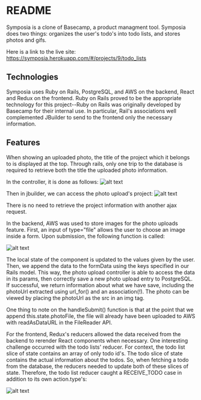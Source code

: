 # README

Symposia is a clone of Basecamp, a product managment tool. Symposia does two things: organizes the user's todo's into todo lists, and stores photos and gifs. 

Here is a link to the live site: https://symposia.herokuapp.com/#/projects/9/todo_lists

## Technologies

Symposia uses Ruby on Rails, PostgreSQL, and AWS on the backend, React and Redux on the frontend. Ruby on Rails proved to be the appropriate technology for this project--Ruby on Rails was originally developed by Basecamp for their internal use. In particular, Rail's associations well complemented JBuilder to send to the frontend only the necessary information. 

## Features
When showing an uploaded photo, the title of the project which it belongs to is displayed at the top. Through rails, only one trip to the database is required to retrieve both the title the uploaded photo information. 

In the controller, it is done as follows: 
![alt text](https://user-images.githubusercontent.com/42103059/66662796-7a31d580-ec17-11e9-9dfb-5e2b00722662.png)


Then in jbuilder, we can access the photo upload's project:
![alt text](https://user-images.githubusercontent.com/42103059/66662780-7605b800-ec17-11e9-8489-8e7ce0080052.png)

There is no need to retrieve the project information with another ajax request.


In the backend, AWS was used to store images for the photo uploads feature. First, an input of type="file" allows the user to choose an image inside a form. Upon submission, the following function is called: 

![alt text](https://user-images.githubusercontent.com/42103059/66665787-3e017380-ec1d-11e9-973c-da9aaef5fcaa.png)

The local state of the component is updated to the values given by the user. Then, we append the data to the formData using the keys specified in our Rails model. This way, the photo upload controller is able to access the data in its params, then correctly save a new photo upload entry to PostgreSQL. If successful, we return information about what we have save, including the photoUrl extracted using url_for() and an association(!). The photo can be viewed by placing the photoUrl as the src in an img tag.

One thing to note on the handleSubmit() function is that at the point that we append this.state.photoFile, the file will already have been uploaded to AWS with readAsDataURL in the FileReader API.

For the frontend, Redux's reducers allowed the data received from the backend to rerender React components when necessary. One interesting challenge occurred with the todo lists' reducer. For context, the todo list slice of state contains an array of only todo id's. The todo slice of state contains the actual information about the todos. So, when fetching a todo from the database, the reducers needed to update both of these slices of state. Therefore, the todo list reducer caught a RECEIVE_TODO case in addition to its own action.type's:


![alt text](https://user-images.githubusercontent.com/42103059/66664865-60928d00-ec1b-11e9-8339-08034978d52a.png)

